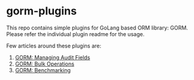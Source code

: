 # gorm-plugins
This repo contains simple plugins for GoLang based ORM library: GORM. Please refer the individual plugin readme for the usage.

Few articles around these plugins are:
1. [GORM: Managing Audit Fields](https://medium.com/@sumit_agarwal/gorm-managing-audit-fields-b8ad8497ba16?sk=48dd2fafac92d75ae32bb42afa1eb4fb)
2. [GORM: Bulk Operations](https://medium.com/@sumit_agarwal/gorm-batch-operations-37410d095417)
3. [GORM: Benchmarking](https://medium.com/@sumit_agarwal/gorm-vs-xorm-part-1-d156ba9de404)
